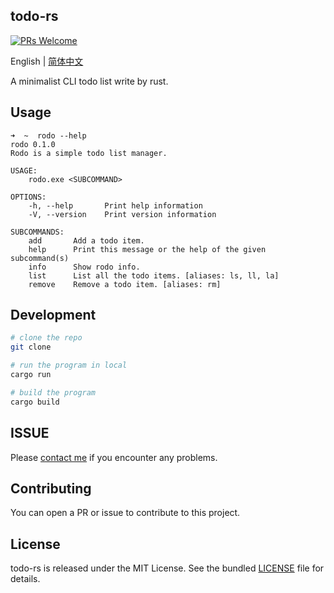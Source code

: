 ## todo-rs

[![PRs Welcome](https://img.shields.io/badge/PRs-welcome-brightgreen.svg)](https://github.com/liruifengv/todo-rs)

English | [简体中文](./README.md)

A minimalist CLI todo list write by rust.

## Usage

```console
➜  ~  rodo --help
rodo 0.1.0
Rodo is a simple todo list manager.

USAGE:
    rodo.exe <SUBCOMMAND>

OPTIONS:
    -h, --help       Print help information
    -V, --version    Print version information

SUBCOMMANDS:
    add       Add a todo item.
    help      Print this message or the help of the given subcommand(s)
    info      Show rodo info.
    list      List all the todo items. [aliases: ls, ll, la]
    remove    Remove a todo item. [aliases: rm]
```

## Development

```bash
# clone the repo
git clone

# run the program in local
cargo run

# build the program
cargo build
```

## ISSUE

Please [contact me](https://github.com/liruifengv/todo-rs/issues) if you encounter any problems.

## Contributing

You can open a PR or issue to contribute to this project.

## License

todo-rs is released under the MIT License. See the bundled
[LICENSE](./LICENSE) file for details.